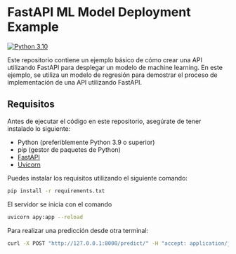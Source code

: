 # FastAPI ML Model Deployment Example

[![Python 3.10](https://img.shields.io/badge/Python-3.10-blue.svg)](https://www.python.org/downloads/release/python-3101/)

Este repositorio contiene un ejemplo básico de cómo crear una API utilizando FastAPI para desplegar un modelo de machine learning. En este ejemplo, se utiliza un modelo de regresión para demostrar el proceso de implementación de una API utilizando FastAPI.

## Requisitos

Antes de ejecutar el código en este repositorio, asegúrate de tener instalado lo siguiente:

- Python (preferiblemente Python 3.9 o superior)
- pip (gestor de paquetes de Python)
- [FastAPI](https://fastapi.tiangolo.com/)
- [Uvicorn](https://www.uvicorn.org/)

Puedes instalar los requisitos utilizando el siguiente comando:

```bash
pip install -r requirements.txt
```

El servidor se inicia con el comando

```bash
uvicorn apy:app --reload
```

Para realizar una predicción desde otra terminal:

```bash
curl -X POST "http://127.0.0.1:8000/predict/" -H "accept: application/json" -H "Content-Type: application/json" -d "{\"hours\": 5.0}"
```
